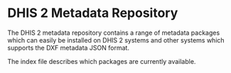 # DHIS 2 Metadata Repository

The DHIS 2 metadata repository contains a range of metadata packages which can easily be installed on DHIS 2 systems and other systems which supports the DXF metadata JSON format.

The index file describes which packages are currently available.

